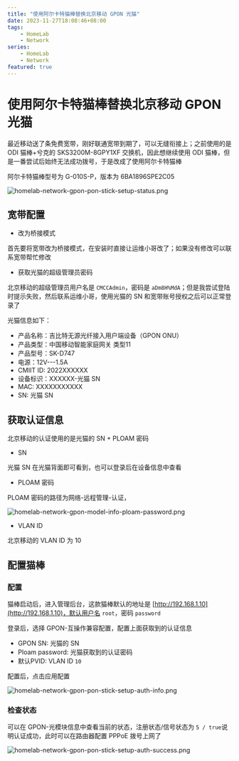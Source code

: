 ```yaml
---
title: "使用阿尔卡特猫棒替换北京移动 GPON 光猫"
date: 2023-11-27T18:08:46+08:00
tags: 
    - HomeLab
    - Network
series: 
    - HomeLab
    - Network
featured: true
---
```


# 使用阿尔卡特猫棒替换北京移动 GPON 光猫

最近移动送了条免费宽带，刚好联通宽带到期了，可以无缝衔接上；之前使用的是 ODI 猫棒+兮克的 SKS3200M-8GPY1XF 交换机，因此想继续使用 ODI 猫棒，但是一番尝试后始终无法成功拨号，于是改成了使用阿尔卡特猫棒

阿尔卡特猫棒型号为 G-010S-P，版本为 6BA1896SPE2C05

![homelab-network-gpon-pon-stick-setup-status.png](https://img.hellowood.dev/picture/homelab-network-gpon-pon-stick-setup-status.png)

## 宽带配置

- 改为桥接模式

首先要将宽带改为桥接模式，在安装时直接让运维小哥改了；如果没有修改可以联系宽带帮忙修改

- 获取光猫的超级管理员密码

北京移动的超级管理员用户名是 `CMCCAdmin`，密码是 `aDm8H%MdA`；但是我尝试登陆时提示失败，然后联系运维小哥，使用光猫的 SN 和宽带账号授权之后可以正常登录了

光猫信息如下：

- 产品名称：吉比特无源光纤接入用户端设备（GPON ONU）
- 产品类型：中国移动智能家庭网关 类型11
- 产品型号：SK-D747 
- 电源：12V---1.5A
- CMIIT ID: 2022XXXXXX
- 设备标识：XXXXXX-光猫 SN 
- MAC: XXXXXXXXXXX
- SN: 光猫 SN

## 获取认证信息

北京移动的认证使用的是光猫的 SN + PLOAM 密码

- SN 

光猫 SN 在光猫背面即可看到，也可以登录后在设备信息中查看

- PLOAM 密码

PLOAM 密码的路径为网络-远程管理-认证，

![homelab-network-gpon-model-info-ploam-password.png](https://img.hellowood.dev/picture/homelab-network-gpon-model-info-ploam-password.png)

- VLAN ID

北京移动的 VLAN ID 为 10

## 配置猫棒


### 配置

猫棒启动后，进入管理后台，这款猫棒默认的地址是 [http://192.168.1.10](http://192.168.1.10)，默认用户名 `root`，密码 `password`

登录后，选择 GPON-互操作兼容配置，配置上面获取到的认证信息
- GPON SN: 光猫的 SN 
- Ploam password: 光猫获取到的认证密码
- 默认PVID:  VLAN ID `10`

配置后，点击应用配置

![homelab-network-gpon-pon-stick-setup-auth-info.png](https://img.hellowood.dev/picture/homelab-network-gpon-pon-stick-setup-auth-info.png)

### 检查状态

可以在 GPON-光模块信息中查看当前的状态，注册状态/信号状态为 `5 / true`说明认证成功，此时可以在路由器配置 PPPoE 拨号上网了

![homelab-network-gpon-pon-stick-setup-auth-success.png](https://img.hellowood.dev/picture/homelab-network-gpon-pon-stick-setup-auth-success.png)

